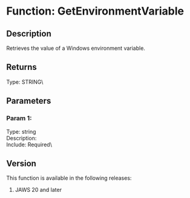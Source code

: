 # Function: GetEnvironmentVariable

## Description

Retrieves the value of a Windows environment variable.

## Returns

Type: STRING\

## Parameters

### Param 1:

Type: string\
Description:\
Include: Required\

## Version

This function is available in the following releases:

1.  JAWS 20 and later
